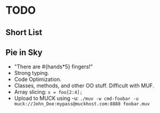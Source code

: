 TODO
====

Short List
----------


Pie in Sky
----------

- "There are #{hands*5} fingers!"
- Strong typing.
- Code Optimization.
- Classes, methods, and other OO stuff.  Difficult with MUF.
- Array slicing:  `s = foo[2:4];`
- Upload to MUCK using -u:
    `./muv -w cmd-foobar -u muck://John_Doe:mypass@muckhost.com:8888 foobar.muv`


